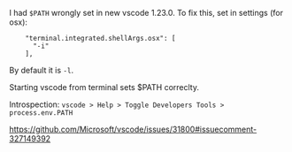 I had `$PATH` wrongly set in new vscode 1.23.0. To fix this, set in settings (for osx):

```
    "terminal.integrated.shellArgs.osx": [
      "-i"
    ],
```

By default it is `-l`.

Starting vscode from terminal sets $PATH correclty.

Introspection: `vscode > Help > Toggle Developers Tools > process.env.PATH`

https://github.com/Microsoft/vscode/issues/31800#issuecomment-327149392